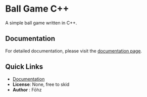 # Ball Game C++

A simple ball game written in C++.

## Documentation 
For detailed documentation, please visit the [documentation page](https://fohz67.github.io/ball-game-cpp/).

## Quick Links
- [Documentation](https://fohz67.github.io/ball-game-cpp/)
- **License**: None, free to skid
- **Author** : Fōhz
